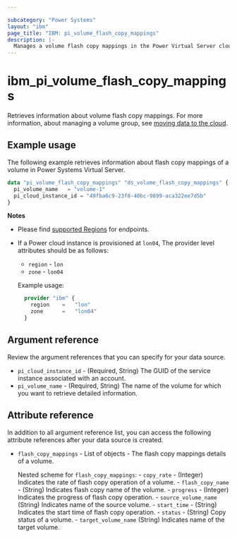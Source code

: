 ```yaml
---

subcategory: "Power Systems"
layout: "ibm"
page_title: "IBM: pi_volume_flash_copy_mappings"
description: |-
  Manages a volume flash copy mappings in the Power Virtual Server cloud.
---
```


# ibm_pi_volume_flash_copy_mappings
Retrieves information about volume flash copy mappings. For more information, about managing a volume group, see [moving data to the cloud](https://cloud.ibm.com/docs/power-iaas?topic=power-iaas-moving-data-to-the-cloud).

## Example usage
The following example retrieves information about flash copy mappings of a volume in Power Systems Virtual Server.

```terraform
data "pi_volume_flash_copy_mappings" "ds_volume_flash_copy_mappings" {
  pi_volume_name   = "volume-1"
  pi_cloud_instance_id = "49fba6c9-23f8-40bc-9899-aca322ee7d5b"
}
```
**Notes**
* Please find [supported Regions](https://cloud.ibm.com/apidocs/power-cloud#endpoint) for endpoints.
* If a Power cloud instance is provisioned at `lon04`, The provider level attributes should be as follows:
  * `region` - `lon`
  * `zone` - `lon04`
  
  Example usage:
  ```terraform
    provider "ibm" {
      region    =   "lon"
      zone      =   "lon04"
    }
  ```
  
## Argument reference
Review the argument references that you can specify for your data source. 

- `pi_cloud_instance_id` - (Required, String) The GUID of the service instance associated with an account.
- `pi_volume_name` - (Required, String) The name of the volume for which you want to retrieve detailed information.

## Attribute reference
In addition to all argument reference list, you can access the following attribute references after your data source is created. 

- `flash_copy_mappings` - List of objects - The flash copy mappings details of a volume.

  Nested scheme for `flash_copy_mappings`:
      - `copy_rate` - (Integer) Indicates the rate of flash copy operation of a volume.
      - `flash_copy_name` - (String) Indicates flash copy name of the volume.
      - `progress` - (Integer) Indicates the progress of flash copy operation.
      - `source_volume_name` (String) Indicates name of the source volume.
      - `start_time` - (String) Indicates the start time of flash copy operation.
      - `status` - (String) Copy status of a volume.
      - `target_volume_name` (String) Indicates name of the target volume.